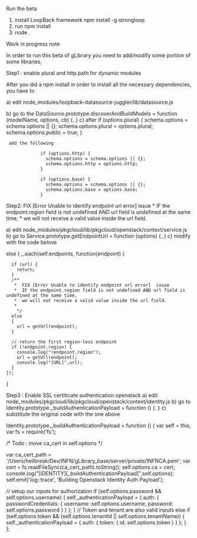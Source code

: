 Run the beta
1) install LoopBack framework npm install -g strongloop
2) run npm install
3) node .


Work in progress note

In order to run this beta of gLibrary you need to add/modify some portion of some libraries.

Step1 :  enable plural and http.path for dynamic modules

 After you did a npm install in order to install all the necessary dependencies, you have to

  a) edit node_modules/loopback-datasource-juggler/lib/datasource.js

  b) go to the DataSource.prototype.discoverAndBuildModels = function (modelName, options, cb) {..}
  c) after
                if (options.plural) {
                   schema.options = schema.options || {};
                   schema.options.plural = options.plural;
                   schema.options.public = true;
                 }


     add the following

                 if (options.http) {
                   schema.options = schema.options || {};
                   schema.options.http = options.http;
                 }

                 if (options.base) {
                   schema.options = schema.options || {};
                   schema.options.base = options.base;
                 }



Step2: FIX [Error Unable to identify endpoint url error]  issue
              *  IF the endpoint.region field is not undefined AND url field is undefined at the same time,
              *  we will not receive a valid value inside the url field.

a) edit node_modules/pkgcloud/lib/pkgcloud/openstack/context/service.js
b) go to Service.prototype.getEndpointUrl = function (options) {..}
c) modify with the code belove

else {
    _.each(self.endpoints, function(endpoint) {

      if (url) {
        return;
      }
      /**
       *  FIX [Error Unable to identify endpoint url error]  issue
       *  IF the endpoint.region field is not undefined AND url field is undefined at the same time,
       *  we will not receive a valid value inside the url field.
       *
        */
      else
      {
        url = getUrl(endpoint);
      }

      // return the first region-less endpoint
      if (!endpoint.region) {
        console.log("!endpoint.region");
        url = getUrl(endpoint);
        console.log("[URL]",url);
      }
    });
  }


Step3 : Enable SSL certiticate authentication openstack
a) edit node_modules/pkgcloud/lib/pkgcloud/openstack/context/identity.js
b) go to Identity.prototype._buildAuthenticationPayload = function () {..}
c) substitute the original code with the one above

Identity.prototype._buildAuthenticationPayload = function () {
  var self = this;
  var fs = require('fs');


  /* Todo : move ca_cert in self.options */

  var ca_cert_path = '/Users/hellbreak/Dev/INFN/gLibrary_base/server/private/INFNCA.pem';
  var cert = fs.readFileSync(ca_cert_path).toString();
  self.options.ca = cert;
  console.log("[IDENTITY][_buildAuthenticationPayload]",self.options);
  self.emit('log::trace', 'Building Openstack Identity Auth Payload');

  // setup our inputs for authorization
  if (self.options.password && self.options.username) {
    self._authenticationPayload = {
      auth: {
        passwordCredentials: {
          username: self.options.username,
          password: self.options.password
        }
      }
    };
  }
  // Token and tenant are also valid inputs
  else if (self.options.token && (self.options.tenantId || self.options.tenantName)) {
    self._authenticationPayload = {
      auth: {
        token: {
          id: self.options.token
        }
      }
    };
  }
};



